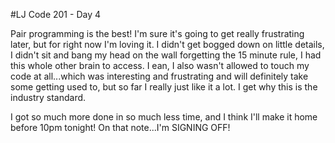 #LJ Code 201 - Day 4

Pair programming is the best! I'm sure it's going to get really frustrating later, but for right now I'm loving it. I didn't get bogged down on little details, I didn't sit and bang my head on the wall forgetting the 15 minute rule, I had this whole other brain to access. I ean, I also wasn't allowed to touch my code at all...which was interesting and frustrating and will definitely take some getting used to, but so far I really just like it a lot. I get why this is the industry standard.

I got so much more done in so much less time, and I think I'll make it home before 10pm tonight! On that note...I'm SIGNING OFF!  
